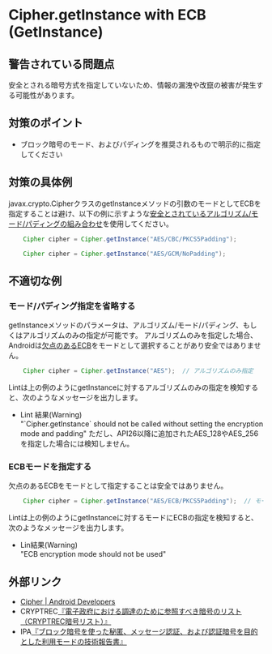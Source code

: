 # Cipher.getInstance with ECB (GetInstance)

## 警告されている問題点

安全とされる暗号方式を指定していないため、情報の漏洩や改竄の被害が発生する可能性があります。

## 対策のポイント

-   ブロック暗号のモード、およびパディングを推奨されるもので明示的に指定してください

## 対策の具体例

javax.crypto.CipherクラスのgetInstanceメソッドの引数のモードとしてECBを指定することは避け、以下の例に示すような[安全とされているアルゴリズム/モード/パディングの組み合わせ][2]を使用してください。

```java
    Cipher cipher = Cipher.getInstance("AES/CBC/PKCS5Padding");
```

```java
    Cipher cipher = Cipher.getInstance("AES/GCM/NoPadding");
```

## 不適切な例

### モード/パディング指定を省略する

getInstanceメソッドのパラメータは、アルゴリズム/モード/パディング、もしくはアルゴリズムのみの指定が可能です。
アルゴリズムのみを指定した場合、Androidは[欠点のあるECB][3]をモードとして選択することがあり安全ではありません。

```java
    Cipher cipher = Cipher.getInstance("AES");  // アルゴリズムのみ指定
```

Lintは上の例のようにgetInstanceに対するアルゴリズムのみの指定を検知すると、次のようなメッセージを出力します。

-   Lint 結果(Warning)  
"\`Cipher.getInstance` should not be called without setting the encryption mode and padding"
ただし、API26以降に追加されたAES_128やAES_256を指定した場合には検知しません。

### ECBモードを指定する

欠点のあるECBをモードとして指定することは安全ではありません。

```java
    Cipher cipher = Cipher.getInstance("AES/ECB/PKCS5Padding");  // モードとしてECBを指定
```

Lintは上の例のようにgetInstanceに対するモードにECBの指定を検知すると、次のようなメッセージを出力します。

-   Lin結果(Warning)  
    "ECB encryption mode should not be used"

## 外部リンク

-   [Cipher | Android Developers][1]
-   CRYPTREC[『電子政府における調達のために参照すべき暗号のリスト（CRYPTREC暗号リスト）』][2]
-   IPA[『ブロック暗号を使った秘匿、メッセージ認証、および認証暗号を目的とした利用モードの技術報告書』][3]



[1]: https://developer.android.com/reference/javax/crypto/Cipher.html
[2]: http://www.cryptrec.go.jp/list/cryptrec-ls-0001-2016.pdf
[3]: https://www.ipa.go.jp/security/enc/CRYPTREC/fy15/documents/mode_wg040607.pdf#page=34
